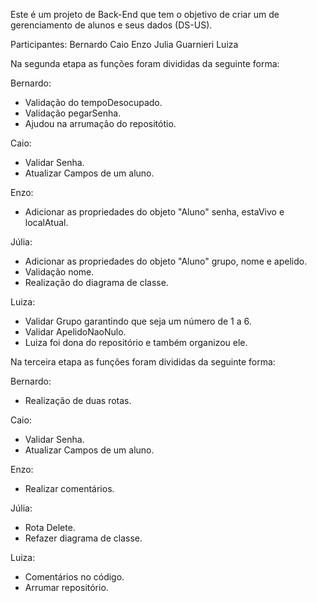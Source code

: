Este é um projeto de Back-End que tem o objetivo de criar um de gerenciamento de alunos e seus dados (DS-US).

Participantes: 
Bernardo
Caio
Enzo
Julia Guarnieri 
Luiza

Na segunda etapa as funções foram divididas da seguinte forma:

Bernardo:
- Validação do tempoDesocupado.
- Validação pegarSenha.
- Ajudou na arrumação do repositótio.

Caio:
- Validar Senha.
- Atualizar Campos de um aluno.

Enzo:
- Adicionar as propriedades do objeto "Aluno" senha, estaVivo e localAtual.

Júlia:
- Adicionar as propriedades do objeto "Aluno" grupo, nome e apelido.
- Validação nome.
- Realização do diagrama de classe.

Luiza:
- Validar Grupo garantindo que seja um número de 1 a 6.
- Validar ApelidoNaoNulo.
- Luiza foi dona do repositório e também organizou ele.

Na terceira etapa as funções foram divididas da seguinte forma:

Bernardo:
- Realização de duas rotas.

Caio:
- Validar Senha.
- Atualizar Campos de um aluno.

Enzo:
- Realizar comentários.

Júlia:
- Rota Delete.
- Refazer diagrama de classe.

Luiza:
- Comentários no código.
- Arrumar repositório.


